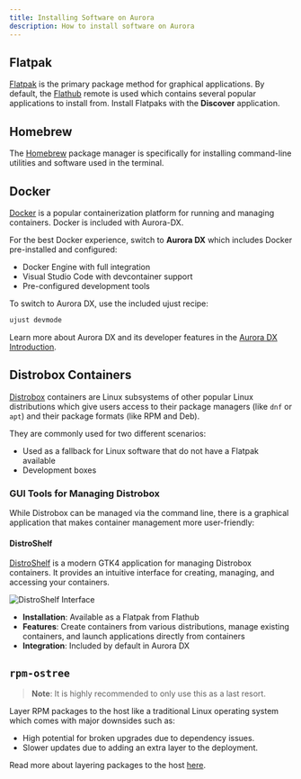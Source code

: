 ```yaml
---
title: Installing Software on Aurora
description: How to install software on Aurora
---
```


## Flatpak

[Flatpak](https://flatpak.org) is the primary package method for graphical applications. By default, the [Flathub](https://www.flathub.org) remote is used which contains several popular applications to install from. Install Flatpaks with the **Discover** application.

## Homebrew

The [Homebrew](https://brew.sh/) package manager is specifically for installing command-line utilities and software used in the terminal.

## Docker

[Docker](https://www.docker.com/) is a popular containerization platform for running and managing containers. Docker is included with Aurora-DX.

For the best Docker experience, switch to **Aurora DX** which includes Docker pre-installed and configured:

- Docker Engine with full integration
- Visual Studio Code with devcontainer support
- Pre-configured development tools

To switch to Aurora DX, use the included ujust recipe:

```bash
ujust devmode
```

Learn more about Aurora DX and its developer features in the [Aurora DX Introduction](/dx/aurora-dx-intro).

## Distrobox Containers

[Distrobox](https://distrobox.it/) containers are Linux subsystems of other popular Linux distributions which give users access to their package managers (like `dnf` or `apt`) and their package formats (like RPM and Deb).

They are commonly used for two different scenarios:

- Used as a fallback for Linux software that do not have a Flatpak available
- Development boxes

### GUI Tools for Managing Distrobox

While Distrobox can be managed via the command line, there is a graphical application that makes container management more user-friendly:

#### DistroShelf

[DistroShelf](https://github.com/ranfdev/DistroShelf) is a modern GTK4 application for managing Distrobox containers. It provides an intuitive interface for creating, managing, and accessing your containers.

![DistroShelf Interface](/img/software/distrobox-shelf.png)

- **Installation**: Available as a Flatpak from Flathub
- **Features**: Create containers from various distributions, manage existing containers, and launch applications directly from containers
- **Integration**: Included by default in Aurora DX

## `rpm-ostree`

> **Note**: It is highly recommended to only use this as a last resort.

Layer RPM packages to the host like a traditional Linux operating system which comes with major downsides such as:

- High potential for broken upgrades due to dependency issues.
- Slower updates due to adding an extra layer to the deployment.

Read more about layering packages to the host [here](/guides/layerapp).
